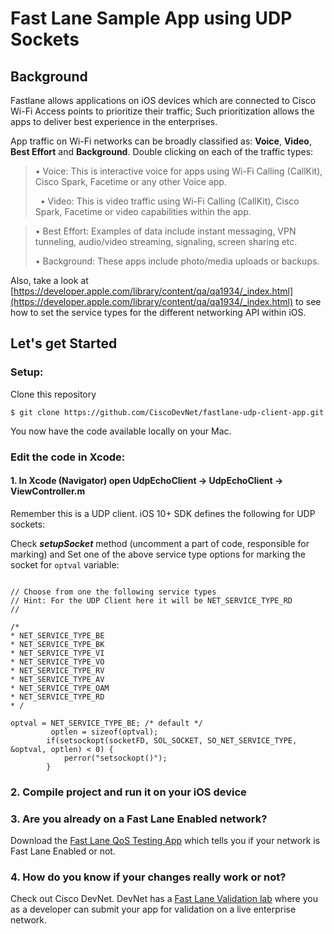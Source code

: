  # Fast Lane Sample App using UDP Sockets

## Background

Fastlane allows applications on iOS devices which are connected to Cisco Wi-Fi Access  points to prioritize their traffic; Such prioritization allows the apps to deliver best experience in the enterprises.

App traffic on Wi-Fi networks can be broadly classified as: **Voice**, **Video**, **Best Effort** and **Background**. Double clicking on each of the traffic types: 

> •	Voice: This is interactive voice for apps using Wi-Fi Calling (CallKit), Cisco Spark,  Facetime or any other Voice app.
> 
>  
> •	Video: This is video traffic using Wi-Fi Calling (CallKit),  Cisco Spark, Facetime or video capabilities within the app.

> •	Best Effort: Examples of data include instant messaging, VPN tunneling, audio/video streaming, signaling, screen sharing etc. 
> 
> •	Background: These apps include photo/media uploads or backups. 

Also, take a look at [https://developer.apple.com/library/content/qa/qa1934/_index.html](https://developer.apple.com/library/content/qa/qa1934/_index.html) to see how to set the service types for the different networking API within iOS.


## Let's get Started

### Setup:

Clone this repository

```
$ git clone https://github.com/CiscoDevNet/fastlane-udp-client-app.git
```

You now have the code available locally on your Mac.

### Edit the code in Xcode:

#### 1. In Xcode (Navigator) open UdpEchoClient -> UdpEchoClient -> ViewController.m

Remember this is a UDP client. iOS 10+ SDK defines the following for UDP sockets:



Check ***_setupSocket_*** method (uncomment a part of code, responsible for marking) and Set one of the above service type options for marking the socket for `optval` variable:

```

// Choose from one the following service types
// Hint: For the UDP Client here it will be NET_SERVICE_TYPE_RD
//

/*
* NET_SERVICE_TYPE_BE
* NET_SERVICE_TYPE_BK
* NET_SERVICE_TYPE_VI
* NET_SERVICE_TYPE_VO
* NET_SERVICE_TYPE_RV
* NET_SERVICE_TYPE_AV
* NET_SERVICE_TYPE_OAM
* NET_SERVICE_TYPE_RD
* /

optval = NET_SERVICE_TYPE_BE; /* default */
         optlen = sizeof(optval);
        if(setsockopt(socketFD, SOL_SOCKET, SO_NET_SERVICE_TYPE, &optval, optlen) < 0) {
            perror("setsockopt()");
        }

```



### 2. Compile project and run it on your iOS device

### 3. Are you already on a Fast Lane Enabled network?
Download the [Fast Lane QoS Testing App](https://itunes.apple.com/us/app/fast-lane-qos/id1217974755?mt=8) which tells you if your network is Fast Lane Enabled or not.

### 4. How do you know if your changes really work or not? 
Check out Cisco DevNet. DevNet has a [Fast Lane Validation lab](https://devnet.cisco.com/site/fast-lane/) where you as a developer can submit your app for validation on a live enterprise network.

